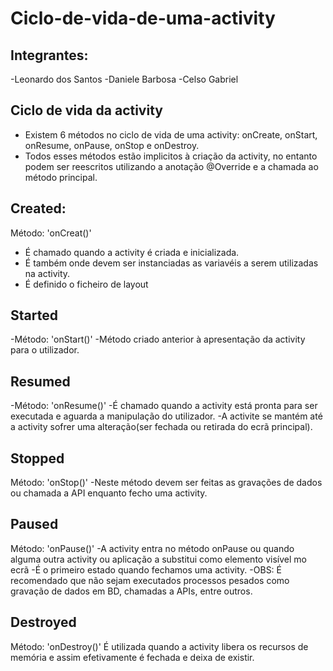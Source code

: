 # Ciclo-de-vida-de-uma-activity

## Integrantes:
-Leonardo dos Santos -Daniele Barbosa -Celso Gabriel

## Ciclo de vida da activity
- Existem 6 métodos no ciclo de vida de uma activity: onCreate, onStart, onResume, onPause, onStop e onDestroy.
- Todos esses métodos estão implicitos à criação da activity, no entanto podem ser reescritos utilizando a anotação @Override e a chamada ao método principal.

## Created:
Método: 'onCreat()'
- É chamado quando a activity é criada e inicializada.
- É também onde devem ser instanciadas as variavéis a serem utilizadas na activity.
- É definido o ficheiro de layout

 ## Started
  -Método: 'onStart()'
  -Método criado anterior à apresentação da activity para o utilizador.

 ## Resumed
  -Método: 'onResume()'
  -É chamado quando a activity está pronta para ser executada e aguarda a manipulação do utilizador.
  -A activite se mantém até a activity sofrer uma alteração(ser fechada ou retirada do ecrã principal).

  ## Stopped
  Método: 'onStop()'
  -Neste método devem ser feitas as gravações de dados ou chamada a API enquanto fecho uma activity.

  ## Paused
  Método: 'onPause()'
  -A activity entra no método onPause ou quando alguma outra activity ou aplicação a substitui como elemento visível mo ecrã
  -É o primeiro estado quando fechamos uma activity.
  -OBS: É recomendado que não sejam executados processos pesados como gravação de dados em BD, chamadas a APIs, entre outros.

  ## Destroyed
  Método: 'onDestroy()'
  É utilizada quando a activity libera os recursos de memória e assim efetivamente é fechada e deixa de existir.
  
  
